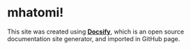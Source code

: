 # mhatomi!

This site was created using [**Docsify**](https://docsify.js.org), which is an open source documentation site generator, and imported in GitHub page. 